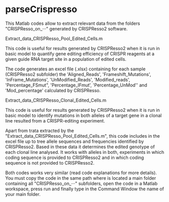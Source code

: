 # parseCrispresso
This Matlab codes allow to extract relevant data from the folders "CRISPResso_on_···" generated by CRISPResso2 software. 

Extract_data_CRISPResso_Pool_Edited_Cells.m

This code is useful for results generated by CRISPResso2 when it is run in basic model to quantify gene editing efficiency of CRISPR reagents at a given guide RNA target site in a population of edited cells. 

The code generates an excel file (.xlsx) containing for each sample (CRISPResso2 subfolder) the 'Aligned_Reads', 'Frameshift_Mutations', 'InFrame_Mutations', 'UnModified_Reads', 'Modified_reads', 'Percentage_FSmut", 'Percentage_IFmut', 'Percentage_UnMod'' and 'Mod_percentage' calculated by CRISPResso. 

Extract_data_CRISPResso_Clonal_Edited_Cells.m

This code is useful for results generated by CRISPResso2 when it is run in basic model to identify mutations in both alleles of a target gene in a clonal line resulted from a CRISPR-editing experiment. 

Apart from trata extracted by the "Extract_data_CRISPResso_Pool_Edited_Cells.m", this code includes in the excel file up to tree allele sequences and frequencies identified by CRISPResso2. Based in these data it determines the edited genotype of each clonal line analysed. It works with alleles in both, experiments in which coding sequence is provided to CRISPResso2 and in which coding sequence is not provided to CRISPResso2.

Both codes works very similar (read code explanations for more details). You must copy the code in the same path where is located a main folder containing all "CRISPResso_on_···" subfolders, open the code in a Matlab workspace, press run and finally type in the Command Window the name of your main folder.
